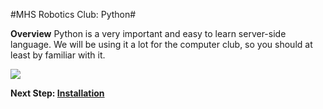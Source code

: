 #MHS Robotics Club: Python#

**Overview**
Python is a very important and easy to learn server-side language. We will be using it a lot for the computer club, so you should at least by familiar with it.

<img src="http://imgs.xkcd.com/comics/python.png">

**Next Step: [Installation](install.md)**
